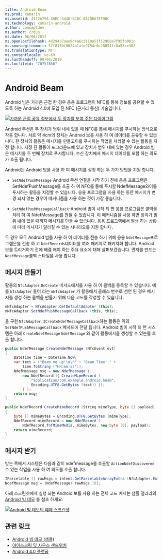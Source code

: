 ```yaml
---
title: Android Beam
ms.prod: xamarin
ms.assetid: 4172A798-89EC-444D-BC0C-0A7DD67EF98C
ms.technology: xamarin-android
author: conceptdev
ms.author: crdun
ms.date: 06/06/2017
ms.openlocfilehash: 4d294b7aee9d4a6c2118a5ff12968a7f95fb981c
ms.sourcegitcommit: 57f815bf0024b1afe9754c0e28054fc0a53ce302
ms.translationtype: MT
ms.contentlocale: ko-KR
ms.lasthandoff: 09/06/2019
ms.locfileid: "70757866"
---
```

# <a name="android-beam"></a>Android Beam

Android 빔은 가까운 근접 한 경우 응용 프로그램이 NFC를 통해 정보를 공유할 수 있도록 하는 Android 4.0에 도입 된 NFC (근거리 통신) 기술입니다.

[![가까운 근접 공유 정보에서 두 장치를 보여 주는 다이어그램](android-beam-images/androidbeam.png)](android-beam-images/androidbeam.png#lightbox)

Android 무선은 두 장치가 범위 내에 있을 때 NFC를 통해 메시지를 푸시하는 방식으로 작동 합니다. 서로 약 4cm의 장치는 Android 보를 사용 하 여 데이터를 공유할 수 있습니다. 한 장치의 활동은 메시지를 만들고이를 푸시하는 작업을 처리할 수 있는 활동을 지정 합니다. 지정 된 활동이 포그라운드에 있고 장치가 범위 내에 있는 경우 Android 빔은 메시지를 두 번째 장치로 푸시합니다. 수신 장치에서 메시지 데이터를 포함 하는 의도가 호출 됩니다.

Android는 Android 빔을 사용 하 여 메시지를 설정 하는 두 가지 방법을 지원 합니다.

- `SetNdefPushMessage`-Android 무선 연결을 시작 하기 전에 응용 프로그램은 SetNdefPushMessage를 호출 하 여 NFC를 통해 푸시할 NdefMessage와이를 푸시하는 활동을 지정할 수 있습니다. 응용 프로그램을 사용 하는 동안 메시지가 변경 되지 않는 경우이 메커니즘을 사용 하는 것이 가장 좋습니다.

- `SetNdefPushMessageCallback`-Android 빔이 시작 되 면 응용 프로그램은 콜백을 처리 하 여 NdefMessage를 만들 수 있습니다. 이 메커니즘을 사용 하면 장치가 범위 내에 있을 때까지 메시지를 만들 수 있습니다. 응용 프로그램에서 발생 하는 상황에 따라 메시지가 달라질 수 있는 시나리오를 지원 합니다.

두 경우 모두 Android 빔를 사용 하 여 데이터를 전송 하기 위해 응용 `NdefMessage`프로그램은를 전송 하 고 `NdefRecords`데이터를 여러 패키지로 패키지화 합니다. Android 보를 트리거하기 전에 해결 해야 하는 주요 요소에 대해 살펴보겠습니다. 먼저를 만드는 `NdefMessage`콜백 스타일을 사용 합니다.

## <a name="creating-a-message"></a>메시지 만들기

활동의 `NfcAdapter` `OnCreate` 메서드에서를 사용 하 여 콜백을 등록할 수 있습니다. 예를 `NfcAdapter` 들어 라는 `mNfcAdapter` 가 활동에서 클래스 변수로 선언 된 경우 메시지를 생성 하는 콜백을 만들기 위해 다음 코드를 작성할 수 있습니다.

```csharp
mNfcAdapter = NfcAdapter.GetDefaultAdapter (this);
mNfcAdapter.SetNdefPushMessageCallback (this, this);
```

을 구현 `NfcAdapter.ICreateNdefMessageCallback`하는 활동은 위의 `SetNdefPushMessageCallback` 메서드에 전달 됩니다. Android 빔이 시작 되 면 시스템은 아래 `CreateNdefMessage` `NdefMessage` 와 같이 활동에서을 생성할 수 있는를 호출 합니다.

```csharp
public NdefMessage CreateNdefMessage (NfcEvent evt)
{
    DateTime time = DateTime.Now;
    var text = ("Beam me up!\n\n" + "Beam Time: " +
        time.ToString ("HH:mm:ss"));
    NdefMessage msg = new NdefMessage (
        new NdefRecord[]{ CreateMimeRecord (
            "application/com.example.android.beam",
            Encoding.UTF8.GetBytes (text)) });
        } };
    return msg;
}

public NdefRecord CreateMimeRecord (String mimeType, byte [] payload)
{
    byte [] mimeBytes = Encoding.UTF8.GetBytes (mimeType);
    NdefRecord mimeRecord = new NdefRecord (
        NdefRecord.TnfMimeMedia, mimeBytes, new byte [0], payload);
    return mimeRecord;
}
```

## <a name="receiving-a-message"></a>메시지 받기

받는 쪽에서 시스템은 다음과 같이 ndefmessage를 추출할 `ActionNdefDiscovered` 수 있는 작업을 사용 하 여 의도를 호출 합니다.

```csharp
IParcelable [] rawMsgs = intent.GetParcelableArrayExtra (NfcAdapter.ExtraNdefMessages);
NdefMessage msg = (NdefMessage) rawMsgs [0];
```

아래 스크린샷에서 실행 되는 Android 보를 사용 하는 전체 코드 예제는 샘플 갤러리의 [Android 빔 데모](https://docs.microsoft.com/samples/xamarin/monodroid-samples/androidbeamdemo) 를 참조 하세요.

[![Android 빔 데모의 예제 스크린샷](android-beam-images/24.png)](android-beam-images/24.png#lightbox)

## <a name="related-links"></a>관련 링크

- [Android 빔 데모 (샘플)](https://docs.microsoft.com/samples/xamarin/monodroid-samples/androidbeamdemo)
- [아이스크림 및 사우스 샌드위치](http://www.android.com/about/ice-cream-sandwich/)
- [Android 4.0 플랫폼](https://developer.android.com/sdk/android-4.0.html)
